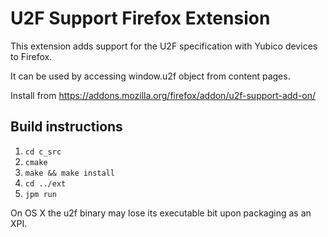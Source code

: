 # U2F Support Firefox Extension

This extension adds support for the U2F specification with Yubico devices to Firefox.

It can be used by accessing window.u2f object from content pages.

Install from https://addons.mozilla.org/firefox/addon/u2f-support-add-on/

## Build instructions ##

1. `cd c_src`
2. `cmake`
3. `make && make install`
4. `cd ../ext`
5. `jpm run`

On OS X the u2f binary may lose its executable bit upon packaging as an XPI.
